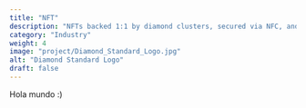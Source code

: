 ```yaml
---
title: "NFT"
description: "NFTs backed 1:1 by diamond clusters, secured via NFC, and custom-made cabinet vaults for custodians. Enabling the trading of diamonds as a commodity. "
category: "Industry"
weight: 4
image: "project/Diamond_Standard_Logo.jpg"
alt: "Diamond Standard Logo"
draft: false
---
```


Hola mundo :)
